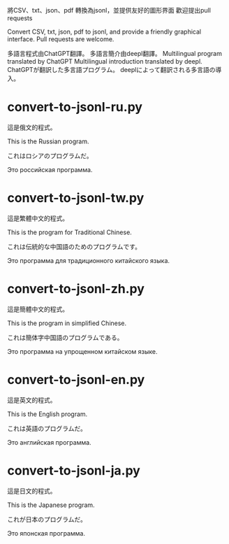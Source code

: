 將CSV、txt、json、pdf 轉換為jsonl，並提供友好的圖形界面
歡迎提出pull requests

Convert CSV, txt, json, pdf to jsonl, and provide a friendly graphical interface.
Pull requests are welcome.

多語言程式由ChatGPT翻譯。
多語言簡介由deepl翻譯。
Multilingual program translated by ChatGPT
Multilingual introduction translated by deepl.
ChatGPTが翻訳した多言語プログラム。
deeplによって翻訳される多言語の導入。

# convert-to-jsonl-ru.py
這是俄文的程式。

This is the Russian program.

これはロシアのプログラムだ。

Это российская программа.

# convert-to-jsonl-tw.py
這是繁體中文的程式。

This is the program for Traditional Chinese.

これは伝統的な中国語のためのプログラムです。

Это программа для традиционного китайского языка.

# convert-to-jsonl-zh.py
這是簡體中文的程式。

This is the program in simplified Chinese.

これは簡体字中国語のプログラムである。

Это программа на упрощенном китайском языке.

# convert-to-jsonl-en.py
這是英文的程式。

This is the English program.

これは英語のプログラムだ。

Это английская программа.

# convert-to-jsonl-ja.py
這是日文的程式。

This is the Japanese program.

これが日本のプログラムだ。

Это японская программа.


